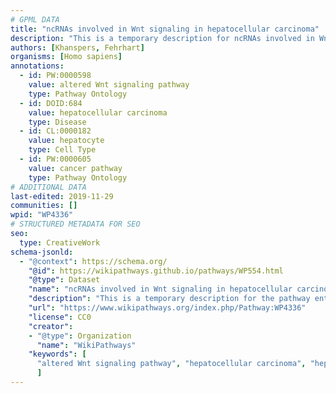 ```yaml
---
# GPML DATA
title: "ncRNAs involved in Wnt signaling in hepatocellular carcinoma"
description: "This is a temporary description for ncRNAs involved in Wnt signaling in hepatocellular carcinoma"
authors: [Khanspers, Fehrhart]
organisms: [Homo sapiens]
annotations:
  - id: PW:0000598
    value: altered Wnt signaling pathway
    type: Pathway Ontology
  - id: DOID:684
    value: hepatocellular carcinoma
    type: Disease
  - id: CL:0000182
    value: hepatocyte
    type: Cell Type
  - id: PW:0000605
    value: cancer pathway
    type: Pathway Ontology
# ADDITIONAL DATA
last-edited: 2019-11-29
communities: []
wpid: "WP4336"
# STRUCTURED METADATA FOR SEO
seo:
  type: CreativeWork
schema-jsonld:
  - "@context": https://schema.org/
    "@id": https://wikipathways.github.io/pathways/WP554.html
    "@type": Dataset
    "name": "ncRNAs involved in Wnt signaling in hepatocellular carcinoma"
    "description": "This is a temporary description for the pathway entitled: ncRNAs involved in Wnt signaling in hepatocellular carcinoma"
    "url": "https://www.wikipathways.org/index.php/Pathway:WP4336"
    "license": CC0
    "creator":
    - "@type": Organization
      "name": "WikiPathways"
    "keywords": [
      "altered Wnt signaling pathway", "hepatocellular carcinoma", "hepatocyte", "cancer pathway",
      ]
---
```

